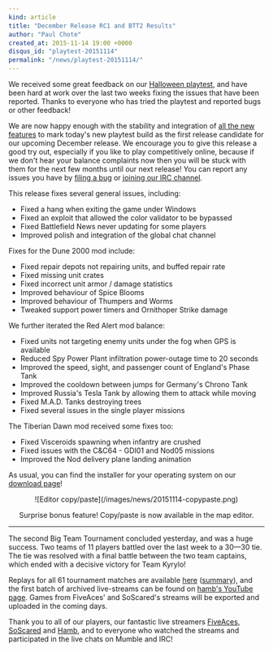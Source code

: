 ```yaml
---
kind: article
title: "December Release RC1 and BTT2 Results"
author: "Paul Chote"
created_at: 2015-11-14 19:00 +0000
disqus_id: "playtest-20151114"
permalink: "/news/playtest-20151114/"
---
```


We received some great feedback on our [Halloween playtest](/news/playtest-20151031/), and have been hard at work over the last two weeks fixing the issues that have been reported.  Thanks to everyone who has tried the playtest and reported bugs or other feedback!

We are now happy enough with the stability and integration of [all the new
features](/news/playtest-20151031/) to mark today's new playtest build as the first release candidate for our upcoming December release.  We encourage you to give this release a good try out, especially if you like to play competitively online, because if we don't hear your balance complaints now then you will be stuck with them for the next few months until our next release!  You can report any issues you have by [filing a bug](http://bugs.openra.net) or [joining our IRC channel](/community/).

This release fixes several general issues, including:

* Fixed a hang when exiting the game under Windows
* Fixed an exploit that allowed the color validator to be bypassed
* Fixed Battlefield News never updating for some players
* Improved polish and integration of the global chat channel

Fixes for the Dune 2000 mod include:

* Fixed repair depots not repairing units, and buffed repair rate
* Fixed missing unit crates
* Fixed incorrect unit armor / damage statistics
* Improved behaviour of Spice Blooms
* Improved behaviour of Thumpers and Worms
* Tweaked support power timers and Ornithoper Strike damage

We further iterated the Red Alert mod balance:

* Fixed units not targeting enemy units under the fog when GPS is available
* Reduced Spy Power Plant infiltration power-outage time to 20 seconds
* Improved the speed, sight, and passenger count of England's Phase Tank
* Improved the cooldown between jumps for Germany's Chrono Tank
* Improved Russia's Tesla Tank by allowing them to attack while moving
* Fixed M.A.D. Tanks destroying trees
* Fixed several issues in the single player missions

The Tiberian Dawn mod received some fixes too:

* Fixed Visceroids spawning when infantry are crushed
* Fixed issues with the C&C64 - GDI01 and Nod05 missions
* Improved the Nod delivery plane landing animation

As usual, you can find the installer for your operating system on our [download page](/download/)!


<div style="text-align:center" markdown="1">
![Editor copy/paste](/images/news/20151114-copypaste.png)

Surprise bonus feature! Copy/paste is now available in the map editor.
</div>

<hr />

The second Big Team Tournament concluded yesterday, and was a huge success.  Two teams of 11 players battled over the last week to a 30—30 tie.  The tie was resolved with a final battle between the two team captains, which ended with a decisive victory for Team Kyrylo!

Replays for all 61 tournament matches are available [here](http://64hdb.mine.nu:5534/mIRROR/ora_replays/BTT2015/) ([summary](http://64hdb.mine.nu:5534/mIRROR/ora_replays/BTT2015/%5BBTT2015%5D-GAME-LIST.txt)), and the first batch of archived live-streams can be found on [hamb's YouTube page](https://www.youtube.com/channel/UCzj3L8LKCBN7I-lS0LqMHDQ).  Games from FiveAces' and SoScared's streams will be exported and uploaded in the coming days.

Thank you to all of our players, our fantastic live streamers [FiveAces](https://www.youtube.com/user/CovertFlobert), [SoScared](http://www.twitch.tv/soscared) and [Hamb](https://www.youtube.com/channel/UCzj3L8LKCBN7I-lS0LqMHDQ), and to everyone who watched the streams and participated in the live chats on Mumble and IRC!
